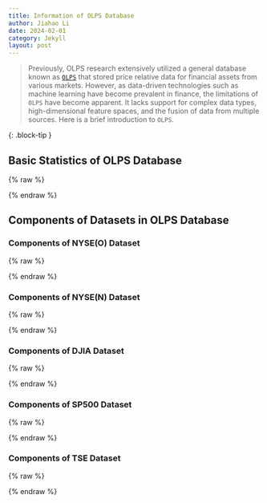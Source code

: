 ```yaml
---
title: Information of OLPS Database
author: Jiahao Li
date: 2024-02-01
category: Jekyll
layout: post
---
```


> 
> Previously, OLPS research extensively utilized a general database known as [``OLPS``][1] that stored price relative data for financial assets from various markets. However, as data-driven technologies such as machine learning have become prevalent in finance, the limitations of ``OLPS`` have become apparent. It lacks support for complex data types, high-dimensional feature spaces, and the fusion of data from multiple sources. Here is a brief introduction to ``OLPS``.
> 
{: .block-tip }


## Basic Statistics of OLPS Database

{% raw %}
<meta charset="utf-8">
<div style="display: flex; justify-content: center;">
    <div id="table_olps"></div>
</div>
<script type="text/javascript" src="https://www.gstatic.com/charts/loader.js"></script>
<script type="text/javascript">
google.charts.load('current', {'packages':['table']});
google.charts.setOnLoadCallback(drawTable);
function drawTable() {
    var data = new google.visualization.DataTable();
    data.addColumn('string', 'Name');
    data.addColumn('string', 'Market');
    data.addColumn('string', 'Country/Region');
    data.addColumn('string', 'Data Frequency');
    data.addColumn('number', '# of assets');
    data.addColumn('string', 'Data Range');
    data.addColumn('number', '# of total periods');
    data.addColumn('number', '# of features');
    data.addRows([
        ['NYSE(O)', 'Stock', 'United States', 'Daily', 36, '02/Jan/1972 - 29/Dec/2017', 5651, 1],
        ['NYSE(N)', 'Stock', 'United States', 'Daily', 23, '15/Sep/1986 - 31/Dec/2017', 6431, 1],
        ['DJIA', 'Stock', 'United States', 'Daily', 30, '01/Jan/1963 - 30/Dec/2017', 507, 1],  
        ['SP500', 'Stock', 'United States', 'Daily', 25, '02/Jan/1972 - 29/Dec/2017', 1276, 1],
        ['TSE', 'Stock', 'Canada', 'Daily', 88, '15/Sep/1986 - 31/Dec/2017', 1259, 1]
    // 表格的其他行
    ]);
    var table = new google.visualization.Table(document.getElementById('table_olps'));
    table.draw(data, {showRowNumber: true, width: '100%', height: '100%'});
}
</script>
{% endraw %}



## Components of Datasets in OLPS Database

### Components of NYSE(O) Dataset

{% raw %}
<meta charset="utf-8">
<div style="display: flex; justify-content: center;">
    <div id="table_nyseo"></div>
</div>
<title>Stock Tickers and Company Names for NYSE(O) (1962-1984)</title>
<script type="text/javascript" src="https://www.gstatic.com/charts/loader.js"></script>
<script type="text/javascript">
    google.charts.load('current', {'packages':['table']});
    google.charts.setOnLoadCallback(drawTable);
    function drawTable() {
        var data = new google.visualization.DataTable();
        data.addColumn('string', 'Company Name');
        data.addRows([
            ['ahp'],
            ['alcoa'],
            ['amer_brands'],
            ['arco'],
            ['coke'],
            ['comm_metals'],
            ['dow_chem'],
            ['Dupont'],
            ['espey_manufacturing'],
            ['Exxon'],
            ['fischbach'],
            ['ford'],
            ['ge'],
            ['gm'],
            ['gte'],
            ['gulf'],
            ['hp'],
            ['ibm'],
            ['ingersoll'],
            ['Iroquois'],
            ['jnj'],
            ['kimb-clark'],
            ['kin_ark'],
            ['Kodak'],
            ['lukens'],
            ['mei_corp'],
            ['merck'],
            ['mmm'],
            ['mobil'],
            ['morris'],
            ['p_and_g'],
            ['Pillsbury'],
            ['schlum'],
            ['sears'],
            ['sher_will'],
            ['texaco']
        ]);
        var table = new google.visualization.Table(document.getElementById('table_nyseo'));
        table.draw(data, {showRowNumber: true, width: '100%', height: '100%'});
    }
</script>
{% endraw %}

### Components of NYSE(N) Dataset

{% raw %}
<meta charset="utf-8">
<div style="display: flex; justify-content: center;">
    <div id="table_nysen"></div>
</div>
<script type="text/javascript" src="https://www.gstatic.com/charts/loader.js"></script>
<script type="text/javascript">
    google.charts.load('current', {'packages':['table']});
    google.charts.setOnLoadCallback(drawTable);
    function drawTable() {
        var data = new google.visualization.DataTable();
        data.addColumn('string', 'Company Name');
        data.addRows([
            ['ahp'],
            ['alcoa'],
            ['amer_brands'],
            ['coke'],
            ['comm_metals'],
            ['dow_chem'],
            ['Dupont'],
            ['ford'],
            ['ge'],
            ['gm'],
            ['hp'],
            ['ibm'],
            ['ingersoll'],
            ['jnj'],
            ['kimb-clark'],
            ['kin_ark'],
            ['Kodak'],
            ['merck'],
            ['mmm'],
            ['morris'],
            ['p_and_g'],
            ['schlum'],
            ['sher_will']
        ]);
        var table = new google.visualization.Table(document.getElementById('table_nysen'));
        table.draw(data, {showRowNumber: true, width: '100%', height: '100%'});
    }
</script>
{% endraw %}

### Components of DJIA Dataset

{% raw %}
<meta charset="utf-8">
<div style="display: flex; justify-content: center;">
    <div id="table_djia"></div>
</div>
<script type="text/javascript" src="https://www.gstatic.com/charts/loader.js"></script>
<script type="text/javascript">
    google.charts.load('current', {'packages':['table']});
    google.charts.setOnLoadCallback(drawTable);
    function drawTable() {
        var data = new google.visualization.DataTable();
        data.addColumn('string', 'Company Name');
        data.addRows([
            ['ALCOA INC'],
            ['GENERAL ELEC CO'],
            ['JOHNSON&JOHNSON'],
            ['MICROSOFT CP'],
            ['AMER EXPRESS CO'],
            ['GENERAL MOTORS'],
            ['JP MORGAN CHASE'],
            ['PROCTER & GAMBLE'],
            ['BOEING CO'],
            ['HOME DEPOT INC'],
            ['COCA COLA CO'],
            ['SBC COMMS'],
            ['CITIGROUP'],
            ['HONEYWELL INTL'],
            ['MCDONALDS CORP'],
            ['AT&T CORP'],
            ['CATERPILLAR'],
            ['HEWLETT-PACKARD'],
            ['3M COMPANY'],
            ['UNITED TECH CP'],
            ['DU PONT CO'],
            ['INTL BUS MACHINE'],
            ['PHILIP MORRIS'],
            ['WAL-MART STORES'],
            ['WALT DISNEY CO'],
            ['INTEL CORP'],
            ['MERCK & CO'],
            ['EXXON MOBIL'],
            ['EASTMAN KODAK'],
            ['INTL PAPER CO']
        ]);
        var table = new google.visualization.Table(document.getElementById('table_djia'));
        table.draw(data, {showRowNumber: true, width: '100%', height: '100%'});
    }
</script>
{% endraw %}

### Components of SP500 Dataset

{% raw %}
<meta charset="utf-8">
<div style="display: flex; justify-content: center;">
    <div id="table_sp500"></div>
</div>
<script type="text/javascript" src="https://www.gstatic.com/charts/loader.js"></script>
<script type="text/javascript">
    google.charts.load('current', {'packages':['table']});
    google.charts.setOnLoadCallback(drawTable);
    function drawTable() {
        var data = new google.visualization.DataTable();
        data.addColumn('string', 'Company Name');
        data.addRows([
            ['General Electric Company'],
            ['Microsoft Corporation'],
            ['Wal-Mart Stores'],
            ['Exxon Mobil Corporation'],
            ['Pfizer Inc'],
            ['Citigroup Inc.'],
            ['Johnson & Johnson'],
            ['American International Group'],
            ['International Business Machines Corporation'],
            ['Merck & Co., Inc.'],
            ['Procter & Gamble Company'],
            ['Intel Corporation'],
            ['Bank of America Corporation'],
            ['Coca-Cola Company'],
            ['Cisco Systems, Inc.'],
            ['Verizon Communications Inc.'],
            ['Wells Fargo & Company'],
            ['Amgen Inc.'],
            ['Dell Computer Corporation'],
            ['PepsiCo, Inc.'],
            ['SBC Communications Inc.'],
            ['Fannie Mae S&P'],
            ['ChevronTexaco Corporation'],
            ['Viacom Inc\'b\''],
            ['Eli Lilly and Company']
        ]);
        var table = new google.visualization.Table(document.getElementById('table_sp500'));
        table.draw(data, {showRowNumber: true, width: '100%', height: '100%'});
    }
</script>
{% endraw %}

### Components of TSE Dataset

{% raw %}
<meta charset="utf-8">
<div style="display: flex; justify-content: center;">
    <div id="table_tse"></div>
</div>
<script type="text/javascript" src="https://www.gstatic.com/charts/loader.js"></script>
<script type="text/javascript">
    google.charts.load('current', {'packages':['table']});
    google.charts.setOnLoadCallback(drawTable);
    function drawTable() {
        var data = new google.visualization.DataTable();
        data.addColumn('string', 'Company Name');
        data.addRows([
            ['WESTCOAST ENERGY INC.'],
            ['SEAGRAM COMPANY LTD.'],
            ['TVX GOLD INCORPORATED'],
            ['TRANSCANADA PIPELINES LTD.'],
            ['THOMSON CORPORATION'],
            ['TALISMAN ENERGY INC.'],
            ['TRILON FINANCIAL CORP. CL \'A\''],
            ['TECK CORP. CL \'B\' SV'],
            ['TORONTO-DOMINION BANK'],
            ['TRANSALTA CORPORATION'],
            ['TELUS CORPORATION'],
            ['SUNCOR ENERGY INC.'],
            ['SOUTHAM INCORPORATED'],
            ['STELCO INC. SERIES \'A\''],
            ['SHELL CANADA LTD. CL \'A\''],
            ['SLOCAN FOREST PRODUCTS LTD.'],
            ['ROYAL BANK OF CANADA'],
            ['REPAP ENTERPRISES INC.'],
            ['RIO ALGOM LIMITED'],
            ['RANGER OIL LTD.'],
            ['RENAISSANCE ENERGY LTD.'],
            ['ROGERS COMMUNICATIONS INC. CL \'B\' NV'],
            ['QLT PHOTOTHERAPEUTICS INC. J'],
            ['PURE GOLD MINERALS INC. J'],
            ['POWER CORPORATION OF CANADA SV'],
            ['POTASH CORPORATION OF SASKATCHEWAN INC.'],
            ['POCO PETROLEUMS LTD.'],
            ['PLACER DOME INC.'],
            ['PETRO-CANADA COMMON/VARIABLE VOTING'],
            ['NORTHERN TELECOM LTD.'],
            ['NOVA SCOTIA POWER INC.'],
            ['NEWBRIDGE NETWORKS CORPORATION'],
            ['NOVA CORPORATION'],
            ['NATIONAL BANK OF CANADA'],
            ['INCO LIMITED'],
            ['METHANEX CORPORATION'],
            ['MOLSON COMPANIES LTD. (THE) CL \'A\' NV'],
            ['MITEL CORPORATION'],
            ['MERRILL LYNCH'],
            ['MAGNA INTERNATIONAL INC. CL \'A\' SV'],
            ['MOORE CORPORATION LTD.'],
            ['MACMILLAN BLOEDEL LTD.'],
            ['MIRAMAR MINING CORPORATION'],
            ['LOEWEN GROUP INC.'],
            ['KINROSS GOLD CORPORATION'],
            ['IMASCO LIMITED'],
            ['IMPERIAL OIL LTD.'],
            ['INVESTORS GROUP INC.'],
            ['INTERNATIONAL FOREST PRODUCTS LTD. CL \'A\' SV'],
            ["HUDSON'S BAY COMPANY"],
            ['GENTRA INCORPORATED'],
            ['GULF CANADA RESOURCES LTD.'],
            ['FRANCO-NEVADA MINING CORP.'],
            ['FLETCHER CHALLENGE CANADA LTD. CL \'A\''],
            ['FIRST AUSTRALIA PRIME INCOME INV. CO. LTD.'],
            ['EXTENDICARE INC. SV'],
            ['EURO-NEVADA MINING CORP. LTD.'],
            ['CANADIAN 88 ENERGY CORP.'],
            ['ECHO BAY MINES LTD.'],
            ['DOMTAR INC.'],
            ['DOFASCO INC.'],
            ['DUNDEE BANCORP INC. CL \'A\' SV'],
            ['CANADIAN OCCIDENTAL PETROLEUM LTD.'],
            ['CANADIAN UTILITIES LTD. CL \'A\' NV'],
            ['CANADIAN TIRE CORP. LTD. CL \'A\' NV'],
            ['CANADIAN NATURAL RESOURCES LIMITED'],
            ['CANADIAN IMPERIAL BANK OF COMMERCE'],
            ['COMINCO LTD.'],
            ['CAMBIOR INC.'],
            ['CAE INC.'],
            ['BREAKWATER RESOURCES LTD.'],
            ['BANK OF NOVA SCOTIA'],
            ['BANK OF MONTREAL'],
            ['BEMA GOLD CORPORATION J'],
            ['BCE MOBILE COMMUNICATIONS INC.'],
            ['BC TELECOM INC.'],
            ['B.C. GAS INC.'],
            ['BCE INC.'],
            ['COTT CORPORATION'],
            ['BOMBARDIER INC. CL \'B\' SV'],
            ['ANDERSON EXPLORATION LTD.'],
            ['AUR RESOURCES INC.'],
            ['ALCAN ALUMINIUM LTD.'],
            ['AGNICO-EAGLE MINES LTD.'],
            ['ALBERTA ENERGY COMPANY LTD.'],
            ['AIR CANADA'],
            ['ABER RESOURCES LTD.'],
            ['BARRICK GOLD CORPORATION']
        ]);
        var table = new google.visualization.Table(document.getElementById('table_tse'));
        table.draw(data, {showRowNumber: true, width: '100%', height: '100%'});
    }
</script>
{% endraw %}


[1]: https://www.jmlr.org/papers/v17/15-317.html